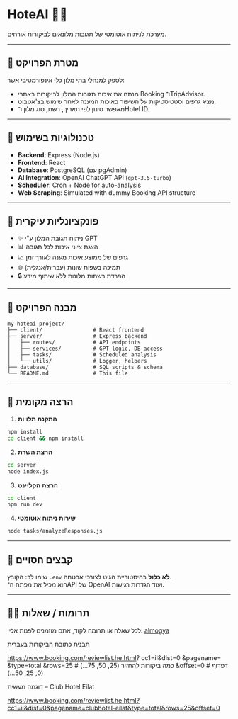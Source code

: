 # HoteAI 🏨🤖

מערכת לניתוח אוטומטי של תגובות מלונאים לביקורות אורחים.

---

## 🎯 מטרת הפרויקט

לספק למנהלי בתי מלון כלי אינפורמטיבי אשר:
- מנתח את איכות תגובות המלון לביקורות באתרי Booking ו־TripAdvisor.
- מציג גרפים וסטטיסטיקות על השיפור באיכות המענה לאחר שימוש בצ'אטבוט.
- מאפשר סינון לפי תאריך, רשת, סוג מלון ו־Hotel ID.

---

## 🧠 טכנולוגיות בשימוש

- **Backend**: Express (Node.js)
- **Frontend**: React
- **Database**: PostgreSQL (עם pgAdmin)
- **AI Integration**: OpenAI ChatGPT API (`gpt-3.5-turbo`)
- **Scheduler**: Cron + Node for auto-analysis
- **Web Scraping**: Simulated with dummy Booking API structure

---

## 🧪 פונקציונליות עיקרית

- ✨ ניתוח תגובת המלון ע"י GPT
- 📊 הצגת ציוני איכות לכל תגובה
- 📈 גרפים של ממוצע איכות מענה לאורך זמן
- 🌐 תמיכה בשפות שונות (עברית/אנגלית)
- 🔒 הפרדת רשתות מלונות ללא שיתוף מידע

---

## 📁 מבנה הפרויקט

```
my-hoteai-project/
├── client/                # React frontend
├── server/                # Express backend
│   ├── routes/            # API endpoints
│   ├── services/          # GPT logic, DB access
│   ├── tasks/             # Scheduled analysis
│   └── utils/             # Logger, helpers
├── database/              # SQL scripts & schema
└── README.md              # This file
```

---

## 🚀 הרצה מקומית

1. **התקנת תלויות**
```bash
npm install
cd client && npm install
```

2. **הרצת השרת**
```bash
cd server
node index.js
```

3. **הרצת הקליינט**
```bash
cd client
npm run dev
```

4. **שירות ניתוח אוטומטי**
```bash
node tasks/analyzeResponses.js
```

---

## 🔐 קבצים חסויים
שימו לב: הקובץ `.env` **לא כלול** בהיסטוריית הגיט לצורכי אבטחה.  
הוא מכיל את מפתח ה־API של OpenAI ועוד הגדרות רגישות.

---

## 🙋‍♀️ תרומות / שאלות

לכל שאלה או תרומה לקוד, אתם מוזמנים לפנות אליי:
[almogya](https://github.com/almogya)


תבנית כתובת הביקורות בעברית

https://www.booking.com/reviewlist.he.html?
   cc1=il&dist=0
   &pagename=<SLUG>
   &type=total
   &rows=25        # כמה ביקורות להחזיר (25, 50, 75…)
   &offset=0       # דפדוף (0, 25, 50…)

דוגמה מעשית – Club Hotel Eilat

https://www.booking.com/reviewlist.he.html?cc1=il&dist=0&pagename=clubhotel-eilat&type=total&rows=25&offset=0